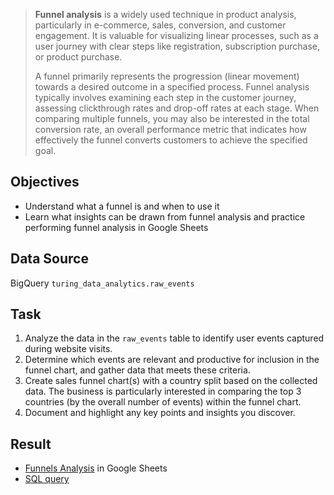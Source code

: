> **Funnel analysis** is a widely used technique in product analysis, particularly in e-commerce, sales, conversion, and customer engagement. It is valuable for visualizing linear processes, such as a user journey with clear steps like registration, subscription purchase, or product purchase. 
>
> A funnel primarily represents the progression (linear movement) towards a desired outcome in a specified process. Funnel analysis typically involves examining each step in the customer journey, assessing clickthrough rates and drop-off rates at each stage. When comparing multiple funnels, you may also be interested in the total conversion rate, an overall performance metric that indicates how effectively the funnel converts customers to achieve the specified goal.


## Objectives
- Understand what a funnel is and when to use it
- Learn what insights can be drawn from funnel analysis and practice performing funnel analysis in Google Sheets

## Data Source
BigQuery `turing_data_analytics.raw_events`

## Task

1. Analyze the data in the `raw_events` table to identify user events captured during website visits. 
2. Determine which events are relevant and productive for inclusion in the funnel chart, and gather data that meets these criteria.
3. Create sales funnel chart(s) with a country split based on the collected data. The business is particularly interested in comparing the top 3 countries (by the overall number of events) within the funnel chart. 
4. Document and highlight any key points and insights you discover.

## Result
- [Funnels Analysis](https://docs.google.com/spreadsheets/d/1yx2Kop1RK8wJ4xWWLMWmvdI6u5OTfKPATgOjkUUraJk/edit?usp=sharing) in Google Sheets
- [SQL query](https://github.com/kornemar/Projects/blob/main/07%20Funnels/Funnels%20Analysis.sql)
